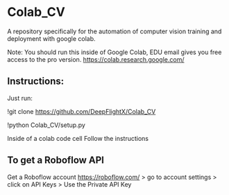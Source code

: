 # Colab_CV
A repository specifically for the automation of computer vision training and deployment with google colab.

Note: You should run this inside of Google Colab, EDU email gives you free access to the pro version.  https://colab.research.google.com/
## Instructions:
Just run:

!git clone https://github.com/DeepFlightX/Colab_CV

!python Colab_CV/setup.py

Inside of a colab code cell
Follow the instructions

## To get a Roboflow API

Get a Roboflow account https://roboflow.com/ > go to account settings > click on API Keys > Use the Private API Key
